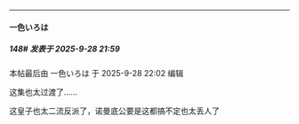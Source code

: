﻿
*****

####  一色いろは  
##### 148#       发表于 2025-9-28 21:59

 本帖最后由 一色いろは 于 2025-9-28 22:02 编辑 

这集也太过渡了......

这皇子也太二流反派了，诺曼底公要是这都搞不定也太丢人了


